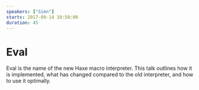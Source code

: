 ```yaml
---
speakers: ["Simn"]
starts: 2017-09-14 10:50:00
duration: 45
---
```


# Eval

Eval is the name of the new Haxe macro interpreter. This talk outlines how it is implemented, what has changed compared to the old interpreter, and how to use it optimally.